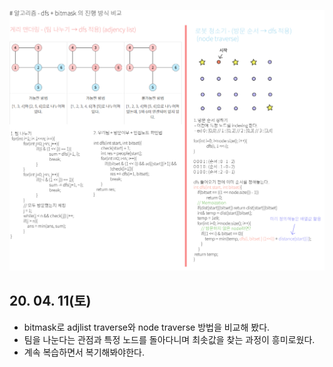 ![Alt text](./img/img_200411.jpg)

## 20. 04. 11(토)
 - bitmask로 adjlist traverse와 node traverse 방법을 비교해 봤다.
 - 팀을 나눈다는 관점과 특정 노드를 돌아다니며 최솟값을 찾는 과정이 흥미로웠다.
 - 계속 복습하면서 복기해봐야한다.